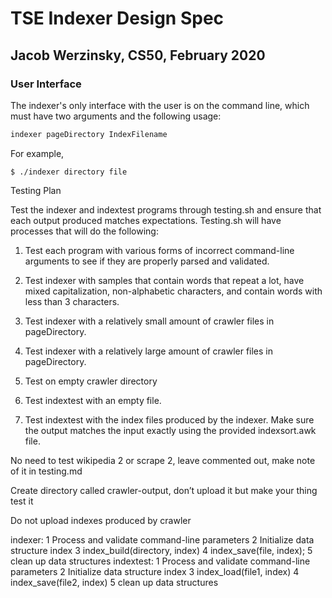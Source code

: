 # TSE Indexer Design Spec

## Jacob Werzinsky, CS50, February 2020

### User Interface

The indexer's only interface with the user is on the command line, which must have two arguments and the following usage:

```bash
indexer pageDirectory IndexFilename
```

For example,

```shell 
$ ./indexer directory file
```









Testing Plan

Test the indexer and indextest programs through testing.sh and ensure that each output produced matches expectations. Testing.sh will have processes that will do the following:


1. Test each program with various forms of incorrect command-line arguments to see if they are properly parsed and validated.

2. Test indexer with samples that contain words that repeat a lot, have mixed capitalization, non-alphabetic characters,  and contain words with less than 3 characters.

3. Test indexer with a relatively  small amount of crawler files in pageDirectory.

4. Test indexer with a relatively large amount of crawler files in pageDirectory.

5. Test on empty crawler directory

6. Test indextest with an empty file.

7. Test indextest with the index files produced by the indexer. Make sure the output matches the input exactly using the provided indexsort.awk file.


No need to test wikipedia 2 or scrape 2, leave commented out, make note of it in testing.md

Create directory called crawler-output, don’t upload it but make your thing test it

Do not upload indexes produced by crawler

indexer:
	1	Process and validate command-line parameters
	2	Initialize data structure index
	3	index_build(directory, index)
	4	index_save(file, index);
	5	clean up data structures
indextest:
	1	Process and validate command-line parameters
	2	Initialize data structure index
	3	index_load(file1, index)
	4	index_save(file2, index)
	5	clean up data structures
